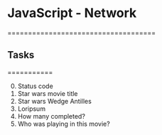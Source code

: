 # JavaScript - Network
====================================

## Tasks
===========

0. Status code
1. Star wars movie title
2. Star wars Wedge Antilles
3. Loripsum
4. How many completed?
5. Who was playing in this movie?
